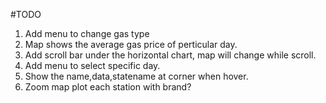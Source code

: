 #TODO
1. Add menu to change gas type
2. Map shows the average gas price of perticular day. 
3. Add scroll bar under the horizontal chart, map will change while scroll. 
4. Add menu to select specific day. 
5. Show the name,data,statename at corner when hover. 
6. Zoom map plot each station with brand?